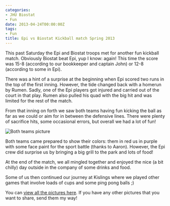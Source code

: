 ```yaml
---
categories:
- JHU Biostat
- Fun
date: 2013-04-24T00:00:00Z
tags:
- Fun
title: Epi vs Biostat Kickball match Spring 2013
---
```


<p>This past Saturday the Epi and Biostat troops met for another fun kickball match. Obviously Biostat beat Epi, yup I know: again! This time the score was 15-8 (according to our bookkeeper and captain John) or 12-8 (according to some in Epi).</p>
<p>There was a hint of a surprise at the beginning when Epi scored two runs in the top of the first inning. However, the tide changed back with a homerun by Rumen. Sadly, one of the Epi players got injured and carried out of the court in that play. Rumen also pulled his quad with the big hit and was limited for the rest of the match.</p>
<p>From that inning on forth we saw both teams having fun kicking the ball as far as we could or aim for in between the defensive lines. There were plenty of sacrifice hits, some occasional errors, but overall we had a lot of fun!</p>
<p><img alt="Both teams picture" src="http://biostat.jhsph.edu/%7Elcollado/misc/Kickball2013/images/2013_04_20_16_55_15.jpg"/></p>
<p>Both teams came prepared to show their colors: them in red us in purple with some face paint for the sport battle (thanks to Aaron). However, the Epi crew did surprise us by bringing a big grill to the park and lots of food!</p>
<p>At the end of the match, we all mingled together and enjoyed the nice (a bit chilly) day outside in the company of some drinks and food.</p>
<p>Some of us then continued our journey at Kislings where we played other games that involve loads of cups and some ping pong balls ;)</p>
<p>You can <a href="http://biostat.jhsph.edu/%7Elcollado/misc/Kickball2013/index.html">view all the pictures here</a>. If you have any other pictures that you want to share, send them my way!</p>
